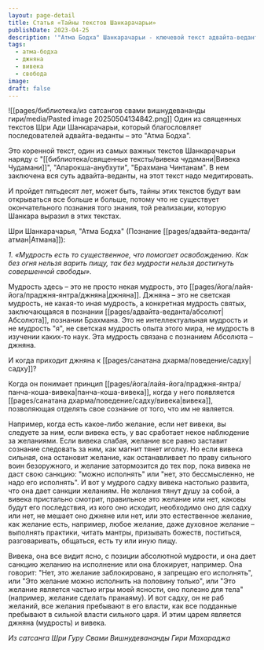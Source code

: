 ```yaml
---
layout: page-detail
title: Статья «Тайны текстов Шанкарачарьи»
publishDate: 2023-04-25
description: '"Атма Бодха" Шанкарачарьи - ключевой текст адвайта-веданты, раскрывающий суть мудрости (джняны) как познания Абсолюта. Истинная мудрость достигается через развитие вивеки - способности различать своё сознание и желания, управлять ими, а не следовать им слепо. Джняна и вивека делают садху свободным от власти желаний, позволяя действовать осознанно и в гармонии с высшей истиной.'
tags:
  - атма-бодха
  - джняна
  - вивека
  - свобода
image: 
draft: false
---
```

![[pages/библиотека/из сатсангов свами вишнудевананды гири/media/Pasted image 20250504134842.png]]
 Один из священных текстов Шри Ади Шанкарачарьи, который благословляет последователей адвайта-веданты – это "Атма Бодха". 

 Это коренной текст, один из самых важных текстов Шанкарачарьи наряду с "[[библиотека/священные тексты/вивека чудамани|Вивека Чудамани]]", "Апарокша-анубхути", "Брахмана Чинтанам". В нем заключена вся суть адвайта-веданты, на этот текст надо медитировать. 

 И пройдет пятьдесят лет, может быть, тайны этих текстов будут вам открываться все больше и больше, потому что не существует окончательного познания того знания, той реализации, которую Шанкара выразил в этих текстах.

  
 Шри Шанкарачарья, "Атма Бодха" (Познание [[pages/адвайта-веданта/атман|Атмана]]):

_1\. «Мудрость есть то существенное, что помогает освобождению. Как без огня нельзя варить пищу, так без мудрости нельзя достигнуть совершенной свободы»._ 

  
 Мудрость здесь – это не просто некая мудрость, это [[pages/йога/лайя-йога/праджня-янтра/джняна|джняна]]. Джняна – это не светская мудрость, не какая-то иная мудрость, а конкретная мудрость святых, заключающаяся в познании [[pages/адвайта-веданта/абсолют|Абсолюта]], познании Брахмана. Это не интеллектуальная мудрость и не мудрость "я", не светская мудрость опыта этого мира, не мудрость в изучении каких-то наук. Эта мудрость связана с познанием Абсолюта – джняна. 

 И когда приходит джняна к [[pages/санатана дхарма/поведение/садху|садху]]? 

 Когда он понимает принцип [[pages/йога/лайя-йога/праджня-янтра/панча-коша-вивека|панча-коша-вивека]], когда у него появляется [[pages/санатана дхарма/поведение/садху/вивека|вивека]], позволяющая отделять свое сознание от того, что им не является. 

 Например, когда есть какое-либо желание, если нет вивеки, вы следуете за ним, если вивека есть, у вас сработает некое наблюдение за желаниями. Если вивека слабая, желание все равно заставит сознание следовать за ним, как магнит тянет иголку. Но если вивека сильная, она остановит желание, как останавливает по праву сильного воин безоружного, и желание затормозится до тех пор, пока вивека не даст свою санкцию: "можно исполнять" или "нет, это бессмысленно, не надо его исполнять". И вот у мудрого садху вивека настолько развита, что она дает санкции желаниям. Не желания тянут душу за собой, а вивека пристально смотрит, правильное это желание или нет, каковы будут его последствия, из кого оно исходит, необходимо оно для садху или нет, не мешает оно джняне или нет, или это естественное желание, как желание есть, например, любое желание, даже духовное желание – выполнять практики, читать мантры, призывать божеств, поститься, разговаривать, общаться, есть ту или иную пищу. 

 Вивека, она все видит ясно, с позиции абсолютной мудрости, и она дает санкцию желанию на исполнение или она блокирует, например. Она говорит: "Нет, это желание заблокировано, я запрещаю его исполнять", или "Это желание можно исполнить на половину только", или "Это желание является частью игры моей ясности, оно полезно для тела" (например, желание сделать пранаяму). И вот садху, он не раб желаний, все желания пребывают в его власти, как все подданные пребывают в сильной власти сильного царя. И этим царем является джняна (мудрость) и вивека.

*Из сатсанга Шри Гуру Свами Вишнудевананды Гири Махараджа*